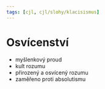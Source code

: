 ```yaml
---
tags: [cjl, cjl/slohy/klacisismus]
---
```

# Osvícenství
- myšlenkový proud
- kult rozumu
- přirozený a osvícený rozumu
- zaměřeno proti absolutismu
